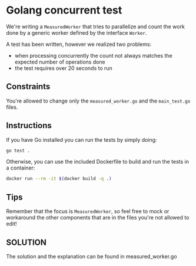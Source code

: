# Golang concurrent test

We're writing a `MeasuredWorker` that tries to parallelize and count the work done by a generic worker defined by the
interface `Worker`.

A test has been written, however we realized two problems:

- when processing concurrently the count not always matches the expected number of operations done
- the test requires over 20 seconds to run

## Constraints

You're allowed to change only the `measured_worker.go` and the `main_test.go` files.

## Instructions

If you have Go installed you can run the tests by simply doing:

```bash
go test .
```

Otherwise, you can use the included Dockerfile to build and run the tests in a container:

```bash
docker run --rm -it $(docker build -q .)
```

## Tips

Remember that the focus is `MeasuredWorker`, so feel free to mock or workaround the other components that are in the
files you're not allowed to edit!


## SOLUTION
The solution and the explanation  can be found in measured_worker.go
